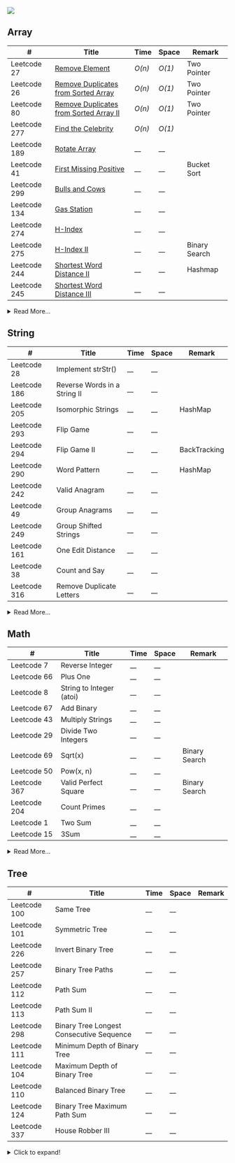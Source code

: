 


<!---svg--->
<p align="left">
  <img src="https://img.shields.io/badge/language-Python-yellow.svg?style=flat-square">
</p>

## Array 

  
|  #  | Title  | Time | Space | Remark |
| ---- | -----  | ---- | ----- | -------- |
|Leetcode 27| [Remove Element](https://leetcode.com/problems/remove-element/ "Remove Element") | _O(n)_| _O(1)_ | Two Pointer |
|Leetcode 26| [Remove Duplicates from Sorted Array](https://leetcode.com/problems/remove-duplicates-from-sorted-array/ "Remove Duplicates from Sorted Array") | _O(n)_| _O(1)_ | Two Pointer |
|Leetcode 80| [Remove Duplicates from Sorted Array II](https://leetcode.com/problems/remove-duplicates-from-sorted-array-ii/ "Remove Duplicates from Sorted Array II") |  _O(n)_| _O(1)_ | Two Pointer |
|Leetcode 277| [Find the Celebrity](https://leetcode.com/problems/find-the-celebrity/ "Find the Celebrity") |  _O(n)_| _O(1)_ |  |
|Leetcode 189| [Rotate Array](https://leetcode.com/problems/rotate-array/description/ "Rotate Array") |  __| __ |  |
|Leetcode 41| [First Missing Positive](https://leetcode.com/problems/first-missing-positive/description/ "First Missing Positive") |  __| __ | Bucket Sort |
|Leetcode 299| [Bulls and Cows](https://leetcode.com/problems/bulls-and-cows/ "Bulls and Cows") | __| __ |  |
|Leetcode 134| [Gas Station](https://leetcode.com/problems/gas-station/description/)  | __| __ |  |
|Leetcode 274| [H-Index](https://leetcode.com/problems/h-index/description/)  | __| __ |  |
|Leetcode 275| [H-Index II](https://leetcode.com/problems/h-index-ii/description/)  | __| __ | Binary Search |
|Leetcode 244| [Shortest Word Distance II](https://leetcode.com/problems/shortest-word-distance-ii/description/)  | __| __ | Hashmap |
|Leetcode 245| [Shortest Word Distance III](https://leetcode.com/problems/shortest-word-distance-iii/description/)  | __| __ |  |
<details>
  <summary>Read More...</summary>

|  #  | Title  | Time | Space | Remark |
| ---- | -----  | ---- | ----- | -------- |
| Leetcode 217 | Contains Duplicate| __| __ |  |
| Leetcode 219 | Contains Duplicate II | __| __ |  |
| Leetcode 220 | Contains Duplicate III| __| __ |  |
| Leetcode 55  | Jump Game| __| __ | Greedy |
| Leetcode 45  | Jump Game II| __| __ | Greedy |
| Leetcode 121 | Best Time to Buy and Sell Stock| __| __ |  |
| Leetcode 122 | Best Time to Buy and Sell Stock II| __| __ |  |
| Leetcode 123 | Best Time to Buy and Sell Stock III| __| __ |  |
| Leetcode 188 | Best Time to Buy and Sell Stock IV| __| __ | DP |
| Leetcode 309 | Best Time to Buy and Sell Stock with Cooldown  | __| __ | DP |
| Leetcode 11  | Container With Most Water| __| __ | Two Pointer |
| Leetcode 42  | Trapping Rain Water| __| __ | Two Pointer |
| Leetcode 334 | Increasing Triplet Subsequence| __| __ |  |
| Leetcode 128 | Longest Consecutive Sequence| __| __ |  |
| Leetcode 287 | Find the Duplicate Number| __| __ | Binary Search |
| Leetcode 289 | Game of Life | __| __ |  |
| Leetcode 57  | Insert Interval | __| __ |  |
| Leetcode 56  | Merge Intervals | __| __ |  |
| Leetcode 252| Meeting Rooms | __| __ |  |
| Leetcode 253| Meeting Rooms II | __| __ |  |
| Leetcode 352| Data Stream as Disjoint Intervals | __| __ |  |
| Leetcode 239| Sliding Window Maximum | __| __ |  |
| Leetcode 295| Find Median from Data Stream | __| __ |  |
| Leetcode 53| Maximum Subarray | __| __ |  |
| Leetcode 325| Maximum Size Subarray Sum Equals k  | __| __ |  |
| Leetcode 209| Minimum Size Subarray Sum | __| __ | Two Pointer |
| Leetcode 238| Product of Array Except Self | __| __ |  |
| Leetcode 152| Maximum Product Subarray | __| __ |  |
| Leetcode 228| Summary Ranges | __| __ |  |
| Leetcode 163| Missing Ranges | __| __ |  |
| Leetcode 88| Merge Sorted Array | __| __ | Two Pointer |
| Leetcode 75| Sort Colors | __| __ | Two Pointer |
| Leetcode 283| Move Zeroes | __| __ | Two Pointer |
| Leetcode 376| Wiggle Subsequence | __| __ |  |
| Leetcode 280| Wiggle Sort | __| __ |  |
| Leetcode 324| Wiggle Sort II | __| __ |  |
</details>

## String
|  #  | Title  | Time | Space | Remark |
| ----- | -----  | ---- | ----- | -------- |
| Leetcode 28| Implement strStr()| __| __ |  |
| Leetcode 186| Reverse Words in a String II | __| __ |  |
| Leetcode 205| Isomorphic Strings | __| __ | HashMap |
| Leetcode 293| Flip Game | __| __ |  |
| Leetcode 294| Flip Game II | __| __ | BackTracking |
| Leetcode 290| Word Pattern | __| __ | HashMap |
| Leetcode 242| Valid Anagram | __| __ |  |
| Leetcode 49| Group Anagrams | __| __ |  |
| Leetcode 249| Group Shifted Strings | __| __ |  |
| Leetcode 161| One Edit Distance | __| __ |  |
| Leetcode 38| Count and Say | __| __ |  |
| Leetcode 316| Remove Duplicate Letters | __| __ |  |
<details>
  <summary>Read More...</summary>
  
| Leetcode 271| Encode and Decode Strings | __| __ |  |
| Leetcode 168| Excel Sheet Column Title | __| __ |  |
| Leetcode 171| Excel Sheet Column Number | __| __ |  |
| Leetcode 13| Roman to Integer | __| __ |  |
| Leetcode 12| Integer to Roman | __| __ |  |
| Leetcode 273| Integer to English Words | __| __ |  |
| Leetcode 157| Read N Characters Given Read4 | __| __ |  |
| Leetcode 158| Read N Characters Given Read4 II - Call multiple times  | __| __ |  |
| Leetcode 68| Text Justification | __| __ |  |
| Leetcode 76| Minimum Window Substring | __| __ | Sliding Window |
| Leetcode 3| Longest Substring Without Repeating Characters | __| __ | Sliding Window |
| Leetcode 340| Longest Substring with At Most K Distinct Characters | __| __ | Sliding Window |
| Leetcode 125| Valid Palindrome | __| __ | Two Pointer |
| Leetcode 5| Longest Palindromic Substring | __| __ | DP |
| Leetcode 214| Shortest Palindrome | __| __ |  |
| Leetcode 336| Palindrome Pairs | __| __ |  |
| Leetcode 20| Valid Parentheses | __| __ |  |
| Leetcode 22| Generate Parentheses | __| __ | BackTracking |
| Leetcode 32| Longest Valid Parentheses | __| __ | DP |
| Leetcode 241| Different Ways to Add Parentheses | __| __ | Divide&Conquer |
| Leetcode 301| Remove Invalid Parentheses | __| __ | BFS |
| Leetcode 678| Remove Invalid Parentheses | __| __ | BFS |
| Leetcode 115| Valid Parenthesis String | __| __ | BackTracking |
</details>

## Math  
|  #  | Title | Time | Space | Remark |
| ---- | ----- | ---- | ----- | -------- |
| Leetcode 7   | Reverse Integer          | __| __ |  |
| Leetcode 66  | Plus One                 | __| __ |  |
| Leetcode 8   | String to Integer (atoi) | __| __ |  |
| Leetcode 67  | Add Binary               | __| __ |  |
| Leetcode 43  | Multiply Strings         | __| __ |  |
| Leetcode 29  | Divide Two Integers      | __| __ |  |
| Leetcode 69  | Sqrt(x)                  | __| __ | Binary Search  |
| Leetcode 50  | Pow(x, n)                | __| __ |  |
| Leetcode 367 | Valid Perfect Square     | __| __ | Binary Search |
| Leetcode 204 | Count Primes             | __| __ |  |
| Leetcode 1   | Two Sum                  | __| __ |  |
| Leetcode 15  | 3Sum                     | __| __ |  |
<details>
  <summary>Read More...</summary>
  
| Leetcode 18  | 4Sum                     | __| __ |  |
| Leetcode 231 | Power of Two             | __| __ |  |
| Leetcode 202 | Happy Number             | __| __ |  |
| Leetcode 263 | Ugly Number              | __| __ |  |
| Leetcode 264 | Ugly Number II           | __| __ |  |
</details>

## Tree
|  #  | Title | Time | Space | Remark |
| ---- | ----- | ---- | ----- | -------- |
| Leetcode 100  | Same Tree                                      | __| __ |  |
| Leetcode 101  | Symmetric Tree                                 | __| __ |  |
| Leetcode 226  | Invert Binary Tree                             | __| __ |  |
| Leetcode 257  | Binary Tree Paths                              | __| __ |  |
| Leetcode 112  | Path Sum                                       | __| __ |  |
| Leetcode 113  | Path Sum II                                    | __| __ |  |
| Leetcode 298  | Binary Tree Longest Consecutive Sequence       | __| __ |  |
| Leetcode 111  | Minimum Depth of Binary Tree                   | __| __ |  |
| Leetcode 104  | Maximum Depth of Binary Tree                   | __| __ |  |
| Leetcode 110  | Balanced Binary Tree                           | __| __ |  |
| Leetcode 124  | Binary Tree Maximum Path Sum                   | __| __ |  |
| Leetcode 337  | House Robber III                               | __| __ |  |
<details>
  <summary>Click to expand!</summary>
  
  
| Leetcode 98   | Validate Binary Search Tree                    | __| __ |  |
| Leetcode 235  | Lowest Common Ancestor of a Binary Search Tree | __| __ | BST |
| Leetcode 236  | Lowest Common Ancestor of a Binary Tree        | __| __ |  |
| Leetcode 108  | Convert Sorted Array to Binary Search Tree     | __| __ | BST |
| Leetcode 173  | Binary Search Tree Iterator                    | __| __ | BST |
| Leetcode 230  | Kth Smallest Element in a BST                  | __| __ | BST |
| Leetcode 297  | Serialize and Deserialize Binary Tree          | __| __ |  |
| Leetcode 285  | Inorder Successor in BST                       | __| __ | BST |
| Leetcode 270  | Closest Binary Search Tree Value               | __| __ | BST |
| Leetcode 116  | Populating Next Right Pointers in Each Node    | __| __ |  |
| Leetcode 117  | Populating Next Right Pointers in Each Node II | __| __ |  |
| Leetcode 314  | Binary Tree Vertical Order Traversal           | __| __ |  |
| Leetcode 96   | Unique Binary Search Trees                     | __| __ | DP |
</details>
